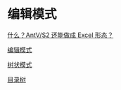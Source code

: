 # 编辑模式

[什么？AntV/S2 还能做成 Excel 形态？](https://juejin.cn/post/7119696855146954760)

[编辑模式](https://antv-s2.gitee.io/zh/examples/case/data-preview#excel)

[树状模式](https://antv-s2.gitee.io/zh/examples/basic/pivot#tree)

[目录树](https://antv-s2.gitee.io/zh/examples/custom/custom-tree#custom-tree)
